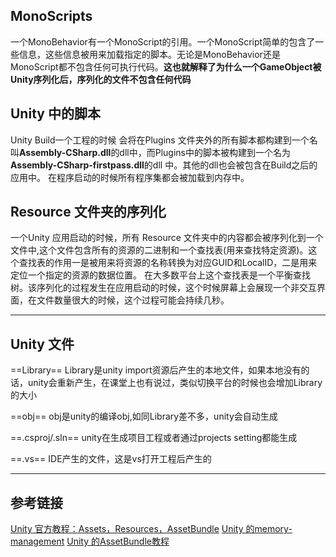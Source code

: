 ## MonoScripts
一个MonoBehavior有一个MonoScript的引用。一个MonoScript简单的包含了一些信息，这些信息被用来加载指定的脚本。无论是MonoBehavior还是MonoScript都不包含任何可执行代码。**这也就解释了为什么一个GameObject被Unity序列化后，序列化的文件不包含任何代码**



## Unity 中的脚本
Unity Build一个工程的时候 会将在Plugins 文件夹外的所有脚本都构建到一个名叫**Assembly-CSharp.dll**的dll中，而Plugins中的脚本被构建到一个名为 **Assembly-CSharp-firstpass.dll**的dll 中。其他的dll也会被包含在Build之后的应用中。 在程序启动的时候所有程序集都会被加载到内存中。


## Resource 文件夹的序列化

一个Unity 应用启动的时候，所有 Resource 文件夹中的内容都会被序列化到一个文件中,这个文件包含所有的资源的二进制和一个查找表(用来查找特定资源)。这个查找表的作用一是被用来将资源的名称转换为对应GUID和LocalID，二是用来定位一个指定的资源的数据位置。
在大多数平台上这个查找表是一个平衡查找树。该序列化的过程发生在应用启动的时候，这个时候屏幕上会展现一个非交互界面，在文件数量很大的时候，这个过程可能会持续几秒。

--------------------

## Unity 文件
==Library==
Library是unity import资源后产生的本地文件，如果本地没有的话，unity会重新产生，在课堂上也有说过，类似切换平台的时候也会增加Library的大小

==obj==
obj是unity的编译obj,如同Library差不多，unity会自动生成

==.csproj/.sln==
unity在生成项目工程或者通过projects setting都能生成

==.vs==
IDE产生的文件，这是vs打开工程后产生的

-------------

## 参考链接
[Unity 官方教程：Assets，Resources，AssetBundle](https://learn.unity.com/tutorial/assets-resources-and-assetbundles#5c7f8528edbc2a002053b5a8)
[Unity 的memory-management](https://learn.unity.com/tutorial/memory-management-in-unity?language=en#5c7f8528edbc2a002053b599)
[Unity 的AssetBundle教程](https://learn.unity.com/tutorial/introduction-to-asset-bundles?language=en#5ce589b4edbc2a106aa7b47a)

